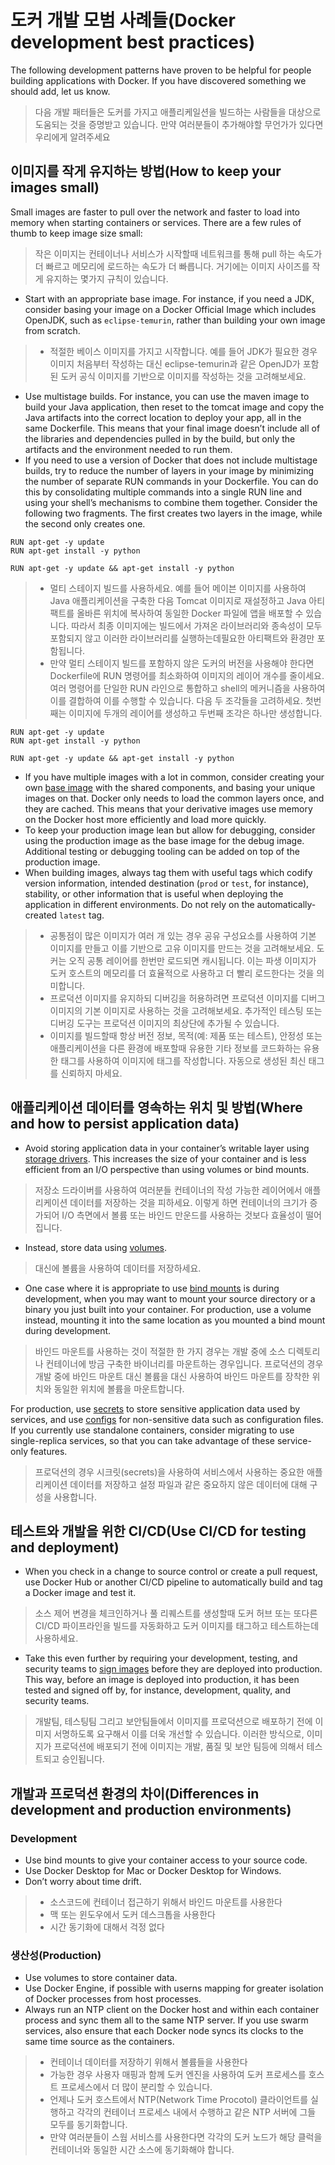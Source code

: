 # 도커 개발 모범 사례들(Docker development best practices)

The following development patterns have proven to be helpful for people building applications with Docker. If you have
discovered something we should add, let us know.

> 다음 개발 패터들은 도커를 가지고 애플리케일션을 빌드하는 사람들을 대상으로 도움되는 것을 증명받고 있습니다.
> 만약 여러분들이 추가해야할 무언가가 있다면 우리에게 알려주세요

## 이미지를 작게 유지하는 방법(How to keep your images small)

Small images are faster to pull over the network and faster to load into memory when starting containers or services.
There are a few rules of thumb to keep image size small:

> 작은 이미지는 컨테이너나 서비스가 시작할때 네트워크를 통해 pull 하는 속도가 더 빠르고 메모리에 로드하는 속도가 더 빠릅니다.
> 거기에는 이미지 사이즈를 작게 유지하는 몇가지 규칙이 있습니다.

- Start with an appropriate base image. For instance, if you need a JDK, consider basing your image on a Docker Official
  Image which includes OpenJDK, such as `eclipse-temurin`, rather than building your own image from scratch.

> - 적절한 베이스 이미지를 가지고 시작합니다. 예를 들어 JDK가 필요한 경우 이미지 처음부터 작성하는 대신 eclipse-temurin과 같은 OpenJD가 포함된 도커 공식 이미지를 기반으로 이미지를 작성하는
    것을 고려해보세요.

- Use multistage builds. For instance, you can use the maven image to build your Java application, then reset to the tomcat image and copy the Java artifacts into the correct location to deploy your app, all in the same Dockerfile. This means that your final image doesn’t include all of the libraries and dependencies pulled in by the build, but only the artifacts and the environment needed to run them.
- If you need to use a version of Docker that does not include multistage builds, try to reduce the number of layers in your image by minimizing the number of separate RUN commands in your Dockerfile. You can do this by consolidating multiple commands into a single RUN line and using your shell’s mechanisms to combine them together. Consider the following two fragments. The first creates two layers in the image, while the second only creates one.

```shell
RUN apt-get -y update
RUN apt-get install -y python
```

```shell
RUN apt-get -y update && apt-get install -y python
```

> - 멀티 스테이지 빌드를 사용하세요. 예를 들어 메이븐 이미지를 사용하여 Java 애플리케이션을 구축한 다음 Tomcat 이미지로 재설정하고 Java 아티팩트를 올바른 위치에 복사하여 동일한 Docker 파일에
    앱을 배포할 수 있습니다. 따라서 최종 이미지에는 빌드에서 가져온 라이브러리와 종속성이 모두 포함되지 않고 이러한 라이브러리를 실행하는데필요한 아티팩트와 환경만 포함됩니다.
> - 만약 멀티 스테이지 빌드를 포함하지 않은 도커의 버전을 사용해야 한다면 Dockerfile에 RUN 명령어를 최소화하여 이미지의 레이어 개수를 줄이세요. 여러 명령어를 단일한 RUN 라인으로 통합하고
    shell의 메커니즘을 사용하여 이를 결합하여 이를 수행할 수 있습니다. 다음 두 조각들을 고려하세요. 첫번째는 이미지에 두개의 레이어를 생성하고 두번째 조각은 하나만 생성합니다.

```shell
RUN apt-get -y update
RUN apt-get install -y python
```

```shell
RUN apt-get -y update && apt-get install -y python
```

- If you have multiple images with a lot in common, consider creating your
  own [base image](https://docs.docker.com/build/building/base-images/) with the shared
  components, and basing your unique images on that. Docker only needs to load the common layers once, and they are
  cached. This means that your derivative images use memory on the Docker host more efficiently and load more quickly.
- To keep your production image lean but allow for debugging, consider using the production image as the base image for
  the debug image. Additional testing or debugging tooling can be added on top of the production image.
- When building images, always tag them with useful tags which codify version information, intended destination (`prod`
  or
  `test`, for instance), stability, or other information that is useful when deploying the application in different
  environments. Do not rely on the automatically-created `latest` tag.

> - 공통점이 많은 이미지가 여러 개 있는 경우 공유 구성요소를 사용하여 기본 이미지를 만들고 이를 기반으로 고유 이미지를 만드는 것을 고려해보세요. 도커는 오직 공통 레이어를 한번만 로드되면 캐시됩니다. 이는
    파생 이미지가 도커 호스트의 메모리를 더 효율적으로 사용하고 더 빨리 로드한다는 것을 의미합니다.
> - 프로덕션 이미지를 유지하되 디버깅을 허용하려면 프로덕션 이미지를 디버그 이미지의 기본 이미지로 사용하는 것을 고려해보세요. 추가적인 테스팅 또는 디버깅 도구는 프로덕션 이미지의 최상단에 추가될 수 있습니다.
> - 이미지를 빌드할때 항상 버전 정보, 목적(예: 제품 또는 테스트), 안정성 또는 애플리케이션을 다른 환경에 배포할때 유용한 기타 정보를 코드화하는 유용한 태그를 사용하여 이미지에 태그를 작성합니다. 자동으로
    생성된 최신 태그를 신뢰하지 마세요.

## 애플리케이션 데이터를 영속하는 위치 및 방법(Where and how to persist application data)

- Avoid storing application data in your container’s writable layer
  using [storage drivers](https://docs.docker.com/storage/storagedriver/select-storage-driver/). This increases the size
  of your container and is less efficient from an I/O perspective than using volumes or bind mounts.

> 저장소 드라이버를 사용하여 여러분들 컨테이너의 작성 가능한 레이어에서 애플리케이션 데이터를 저장하는 것을 피하세요.
> 이렇게 하면 컨테이너의 크기가 증가되어 I/O 측면에서 볼륨 또는 바인드 만운드를 사용하는 것보다 효율성이 떨어집니다.

- Instead, store data using [volumes](https://docs.docker.com/storage/volumes/).

> 대신에 볼륨을 사용하여 데이터를 저장하세요.

- One case where it is appropriate to use [bind mounts](https://docs.docker.com/storage/bind-mounts/) is during
  development, when you may want to mount your source directory or a binary you just built into your container. For
  production, use a volume instead, mounting it into the same location as you mounted a bind mount during development.

> 바인드 마운트를 사용하는 것이 적절한 한 가지 경우는 개발 중에 소스 디렉토리나 컨테이너에 방금 구축한 바이너리를 마운트하는 경우입니다.
> 프로덕션의 경우 개발 중에 바인드 마운트 대신 볼륨을 대신 사용하여 바인드 마운트를 장착한 위치와 동일한 위치에 볼륨을 마운트합니다.

For production, use [secrets](https://docs.docker.com/engine/swarm/secrets/) to store sensitive application data used by
services, and use [configs](https://docs.docker.com/engine/swarm/configs/) for non-sensitive data such as configuration
files. If you currently use standalone containers, consider migrating to use single-replica services, so that you can
take advantage of these service-only features.

> 프로덕션의 경우 시크릿(secrets)을 사용하여 서비스에서 사용하는 중요한 애플리케이션 데이터를 저장하고 설정 파일과 같은 중요하지 않은 데이터에 대해 구성을 사용합니다.

## 테스트와 개발을 위한 CI/CD(Use CI/CD for testing and deployment)

- When you check in a change to source control or create a pull request, use Docker Hub or another CI/CD pipeline to
  automatically build and tag a Docker image and test it.

> 소스 제어 변경을 체크인하거나 풀 리퀘스트를 생성할때 도커 허브 또는 또다른 CI/CD 파이프라인을 빌드를 자동화하고 도커 이미지를 태그하고 테스트하는데 사용하세요.

- Take this even further by requiring your development, testing, and security teams
  to [sign images](https://docs.docker.com/engine/reference/commandline/trust/) before they are
  deployed into production. This way, before an image is deployed into production, it has been tested and signed off by,
  for instance, development, quality, and security teams.

> 개발팀, 테스팅팀 그리고 보안팀들에서 이미지를 프로덕션으로 배포하기 전에 이미지 서명하도록 요구해서 이를 더욱 개선할 수 있습니다.
> 이러한 방식으로, 이미지가 프로덕션에 배포되기 전에 이미지는 개발, 품질 및 보안 팀등에 의해서 테스트되고 승인됩니다.

## 개발과 프로덕션 환경의 차이(Differences in development and production environments)

### Development

- Use bind mounts to give your container access to your source code.
- Use Docker Desktop for Mac or Docker Desktop for Windows.
- Don’t worry about time drift.

> - 소스코드에 컨테이너 접근하기 위해서 바인드 마운트를 사용한다
> - 맥 또는 윈도우에서 도커 데스크톱을 사용한다
> - 시간 동기화에 대해서 걱정 없다

### 생산성(Production)

- Use volumes to store container data.
- Use Docker Engine, if possible with userns mapping for greater isolation of Docker processes from host processes.
- Always run an NTP client on the Docker host and within each container process and sync them all to the same NTP
  server. If you use swarm services, also ensure that each Docker node syncs its clocks to the same time source as the
  containers.

> - 컨테이너 데이터를 저장하기 위해서 볼륨들을 사용한다
> - 가능한 경우 사용자 매핑과 함께 도커 엔진을 사용하여 도커 프로세스를 호스트 프로세스에서 더 많이 분리할 수 있습니다.
> - 언제나 도커 호스트에서 NTP(Network Time Procotol) 클라이언트를 실행하고 각각의 컨테이너 프로세스 내에서 수행하고 같은 NTP 서버에 그들 모두를 동기화합니다.
> - 만약 여러분들이 스웜 서비스를 사용한다면 각각의 도커 노드가 해당 클럭을 컨테이너와 동일한 시간 소스에 동기화해야 합니다.
